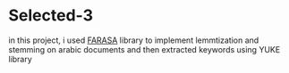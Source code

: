 # Selected-3
in this project, i used [FARASA](https://farasa.qcri.org/) library to implement lemmtization and stemming on arabic documents 
and then extracted keywords using YUKE library 
